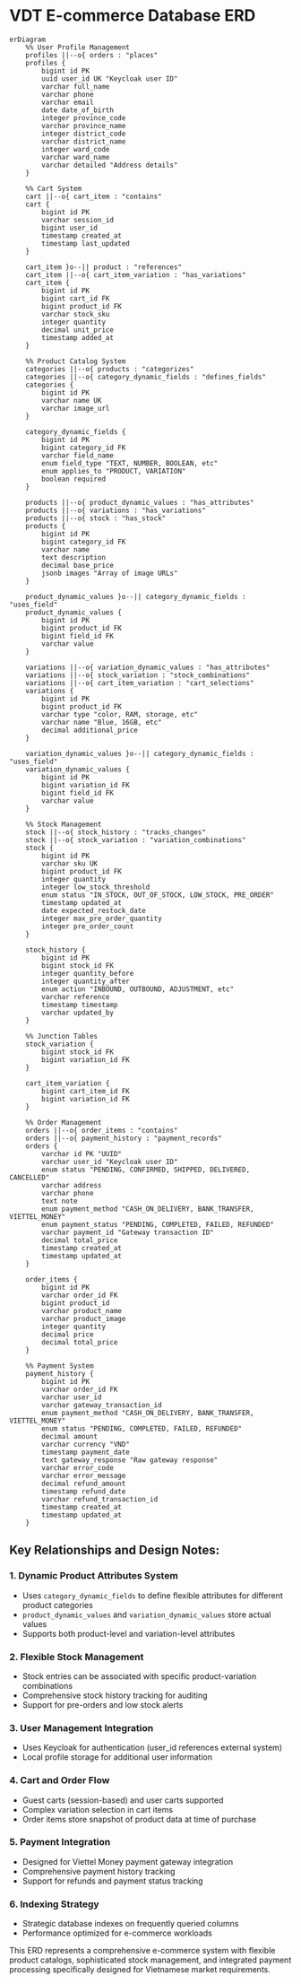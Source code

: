 # VDT E-commerce Database ERD

```mermaid
erDiagram
    %% User Profile Management
    profiles ||--o{ orders : "places"
    profiles {
        bigint id PK
        uuid user_id UK "Keycloak user ID"
        varchar full_name
        varchar phone
        varchar email
        date date_of_birth
        integer province_code
        varchar province_name
        integer district_code
        varchar district_name
        integer ward_code
        varchar ward_name
        varchar detailed "Address details"
    }

    %% Cart System
    cart ||--o{ cart_item : "contains"
    cart {
        bigint id PK
        varchar session_id
        bigint user_id
        timestamp created_at
        timestamp last_updated
    }

    cart_item }o--|| product : "references"
    cart_item ||--o{ cart_item_variation : "has_variations"
    cart_item {
        bigint id PK
        bigint cart_id FK
        bigint product_id FK
        varchar stock_sku
        integer quantity
        decimal unit_price
        timestamp added_at
    }

    %% Product Catalog System
    categories ||--o{ products : "categorizes"
    categories ||--o{ category_dynamic_fields : "defines_fields"
    categories {
        bigint id PK
        varchar name UK
        varchar image_url
    }

    category_dynamic_fields {
        bigint id PK
        bigint category_id FK
        varchar field_name
        enum field_type "TEXT, NUMBER, BOOLEAN, etc"
        enum applies_to "PRODUCT, VARIATION"
        boolean required
    }

    products ||--o{ product_dynamic_values : "has_attributes"
    products ||--o{ variations : "has_variations"
    products ||--o{ stock : "has_stock"
    products {
        bigint id PK
        bigint category_id FK
        varchar name
        text description
        decimal base_price
        jsonb images "Array of image URLs"
    }

    product_dynamic_values }o--|| category_dynamic_fields : "uses_field"
    product_dynamic_values {
        bigint id PK
        bigint product_id FK
        bigint field_id FK
        varchar value
    }

    variations ||--o{ variation_dynamic_values : "has_attributes"
    variations ||--o{ stock_variation : "stock_combinations"
    variations ||--o{ cart_item_variation : "cart_selections"
    variations {
        bigint id PK
        bigint product_id FK
        varchar type "color, RAM, storage, etc"
        varchar name "Blue, 16GB, etc"
        decimal additional_price
    }

    variation_dynamic_values }o--|| category_dynamic_fields : "uses_field"
    variation_dynamic_values {
        bigint id PK
        bigint variation_id FK
        bigint field_id FK
        varchar value
    }

    %% Stock Management
    stock ||--o{ stock_history : "tracks_changes"
    stock ||--o{ stock_variation : "variation_combinations"
    stock {
        bigint id PK
        varchar sku UK
        bigint product_id FK
        integer quantity
        integer low_stock_threshold
        enum status "IN_STOCK, OUT_OF_STOCK, LOW_STOCK, PRE_ORDER"
        timestamp updated_at
        date expected_restock_date
        integer max_pre_order_quantity
        integer pre_order_count
    }

    stock_history {
        bigint id PK
        bigint stock_id FK
        integer quantity_before
        integer quantity_after
        enum action "INBOUND, OUTBOUND, ADJUSTMENT, etc"
        varchar reference
        timestamp timestamp
        varchar updated_by
    }

    %% Junction Tables
    stock_variation {
        bigint stock_id FK
        bigint variation_id FK
    }

    cart_item_variation {
        bigint cart_item_id FK
        bigint variation_id FK
    }

    %% Order Management
    orders ||--o{ order_items : "contains"
    orders ||--o{ payment_history : "payment_records"
    orders {
        varchar id PK "UUID"
        varchar user_id "Keycloak user ID"
        enum status "PENDING, CONFIRMED, SHIPPED, DELIVERED, CANCELLED"
        varchar address
        varchar phone
        text note
        enum payment_method "CASH_ON_DELIVERY, BANK_TRANSFER, VIETTEL_MONEY"
        enum payment_status "PENDING, COMPLETED, FAILED, REFUNDED"
        varchar payment_id "Gateway transaction ID"
        decimal total_price
        timestamp created_at
        timestamp updated_at
    }

    order_items {
        bigint id PK
        varchar order_id FK
        bigint product_id
        varchar product_name
        varchar product_image
        integer quantity
        decimal price
        decimal total_price
    }

    %% Payment System
    payment_history {
        bigint id PK
        varchar order_id FK
        varchar user_id
        varchar gateway_transaction_id
        enum payment_method "CASH_ON_DELIVERY, BANK_TRANSFER, VIETTEL_MONEY"
        enum status "PENDING, COMPLETED, FAILED, REFUNDED"
        decimal amount
        varchar currency "VND"
        timestamp payment_date
        text gateway_response "Raw gateway response"
        varchar error_code
        varchar error_message
        decimal refund_amount
        timestamp refund_date
        varchar refund_transaction_id
        timestamp created_at
        timestamp updated_at
    }
```

## Key Relationships and Design Notes:

### 1. **Dynamic Product Attributes System**
- Uses `category_dynamic_fields` to define flexible attributes for different product categories
- `product_dynamic_values` and `variation_dynamic_values` store actual values
- Supports both product-level and variation-level attributes

### 2. **Flexible Stock Management**
- Stock entries can be associated with specific product-variation combinations
- Comprehensive stock history tracking for auditing
- Support for pre-orders and low stock alerts

### 3. **User Management Integration**
- Uses Keycloak for authentication (user_id references external system)
- Local profile storage for additional user information

### 4. **Cart and Order Flow**
- Guest carts (session-based) and user carts supported
- Complex variation selection in cart items
- Order items store snapshot of product data at time of purchase

### 5. **Payment Integration**
- Designed for Viettel Money payment gateway integration
- Comprehensive payment history tracking
- Support for refunds and payment status tracking

### 6. **Indexing Strategy**
- Strategic database indexes on frequently queried columns
- Performance optimized for e-commerce workloads

This ERD represents a comprehensive e-commerce system with flexible product catalogs, sophisticated stock management, and integrated payment processing specifically designed for Vietnamese market requirements.
